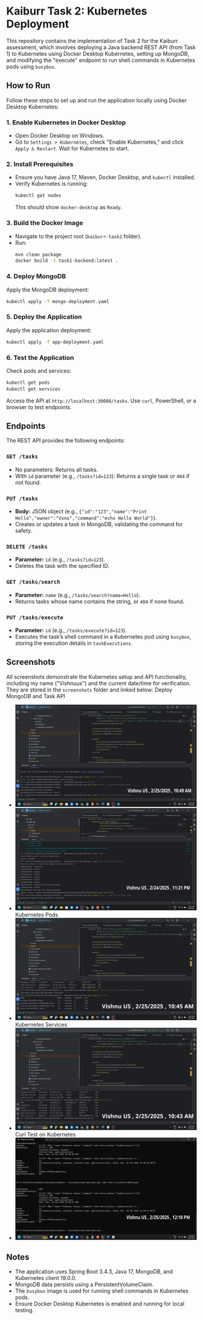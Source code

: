 # Kaiburr Task 2: Kubernetes Deployment

This repository contains the implementation of Task 2 for the Kaiburr assessment, which involves deploying a Java backend REST API (from Task 1) to Kubernetes using Docker Desktop Kubernetes, setting up MongoDB, and modifying the "execute" endpoint to run shell commands in Kubernetes pods using `busybox`.

## How to Run

Follow these steps to set up and run the application locally using Docker Desktop Kubernetes:

### 1. Enable Kubernetes in Docker Desktop
- Open Docker Desktop on Windows.
- Go to `Settings > Kubernetes`, check "Enable Kubernetes," and click `Apply & Restart`. Wait for Kubernetes to start.

### 2. Install Prerequisites
- Ensure you have Java 17, Maven, Docker Desktop, and `kubectl` installed.
- Verify Kubernetes is running:
  ```bash
  kubectl get nodes
  ```
  This should show `docker-desktop` as `Ready`.

### 3. Build the Docker Image
- Navigate to the project root (`kaiburr-task2` folder).
- Run:
  ```bash
  mvn clean package
  docker build -t task1-backend:latest .
  ```

### 4. Deploy MongoDB
Apply the MongoDB deployment:
```bash
kubectl apply -f mongo-deployment.yaml
```

### 5. Deploy the Application
Apply the application deployment:
```bash
kubectl apply -f app-deployment.yaml
```

### 6. Test the Application
Check pods and services:
```bash
kubectl get pods
kubectl get services
```
Access the API at `http://localhost:30080/tasks`. Use `curl`, PowerShell, or a browser to test endpoints.

## Endpoints
The REST API provides the following endpoints:

### `GET /tasks`
- No parameters: Returns all tasks.
- With `id` parameter (e.g., `/tasks?id=123`): Returns a single task or `404` if not found.

### `PUT /tasks`
- **Body:** JSON object (e.g., `{"id":"123","name":"Print Hello","owner":"Vxnu","command":"echo Hello World"}`).
- Creates or updates a task in MongoDB, validating the command for safety.

### `DELETE /tasks`
- **Parameter:** `id` (e.g., `/tasks?id=123`).
- Deletes the task with the specified ID.

### `GET /tasks/search`
- **Parameter:** `name` (e.g., `/tasks/search?name=Hello`).
- Returns tasks whose name contains the string, or `404` if none found.

### `PUT /tasks/execute`
- **Parameter:** `id` (e.g., `/tasks/execute?id=123`).
- Executes the task’s shell command in a Kubernetes pod using `busybox`, storing the execution details in `taskExecutions`.

## Screenshots
All screenshots demonstrate the Kubernetes setup and API functionality, including my name ("Vishnuus") and the current date/time for verification. They are stored in the `screenshots` folder and linked below:
Deploy MongoDB and Task API
- ![alt text](<screenshots/mongo_db_deployement.png>)
- ![alt text](<screenshots/task-api-deployment.png>)
Kubernetes Pods
- ![alt text](<screenshots/kubectl get PODS.png>)
Kubernetes Services
- ![alt text](<screenshots/kubectl get services.png>)
Curl Test on Kubernetes
- ![alt text](<screenshots/getting output using Curl.png>)


## Notes
- The application uses Spring Boot 3.4.3, Java 17, MongoDB, and Kubernetes client 19.0.0.
- MongoDB data persists using a PersistentVolumeClaim.
- The `busybox` image is used for running shell commands in Kubernetes pods.
- Ensure Docker Desktop Kubernetes is enabled and running for local testing.



